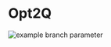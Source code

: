 # Opt2Q
![example branch parameter](https://github.com/michael-irvin/Opt2Q/actions/workflows/python-package.yml/badge.svg?branch=manunscript)

